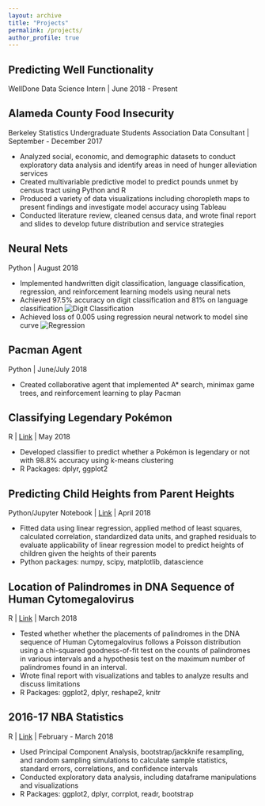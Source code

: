 ```yaml
---
layout: archive
title: "Projects"
permalink: /projects/
author_profile: true
---
```


## Predicting Well Functionality
WellDone Data Science Intern | June 2018 - Present

## Alameda County Food Insecurity
Berkeley Statistics Undergraduate Students Association Data Consultant | September - December 2017
- Analyzed social, economic, and demographic datasets to conduct exploratory data analysis and identify areas in need of hunger alleviation services
- Created multivariable predictive model to predict pounds unmet by census tract using Python and R
- Produced a variety of data visualizations including choropleth maps to present findings and investigate model accuracy using Tableau
- Conducted literature review, cleaned census data, and wrote final report and slides to develop future distribution and service strategies

## Neural Nets
Python | August 2018
- Implemented handwritten digit classification, language classification, regression, and reinforcement learning models using neural nets
- Achieved 97.5% accuracy on digit classification and 81% on language classification
![Digit Classification](https://raw.githubusercontent.com/hLuo27/hLuo27.github.io/master/files/NN%20Digit%20Classificaton%20Plot.png "Digit Classification")
- Achieved loss of 0.005 using regression neural network to model sine curve
![Regression](https://raw.githubusercontent.com/hLuo27/hLuo27.github.io/master/files/NN%20Regression%20Plot.png "Modelling Sine Curve")

## Pacman Agent
Python | June/July 2018
- Created collaborative agent that implemented A* search, minimax game trees, and reinforcement learning to play Pacman

## Classifying Legendary Pokémon
R | [Link](https://github.com/hLuo27/pokemon/blob/master/classify_legenday_pokemon_report.md) | May 2018
- Developed classifier to predict whether a Pokémon is legendary or not with 98.8% accuracy using k-means clustering 
- R Packages: dplyr, ggplot2

## Predicting Child Heights from Parent Heights
Python/Jupyter Notebook | [Link](https://github.com/hLuo27/predict_heights) | April 2018
- Fitted data using linear regression, applied method of least squares, calculated correlation, standardized data units, and graphed residuals to evaluate applicability of linear regression model to predict heights of children given the heights of their parents
- Python packages: numpy, scipy, matplotlib, datascience

## Location of Palindromes in DNA Sequence of Human Cytomegalovirus
R | [Link](https://github.com/hLuo27/DNA_palindromes) | March 2018
- Tested whether whether the placements of palindromes in the DNA sequence of Human Cytomegalovirus follows a Poisson distribution using a chi-squared goodness-of-fit test on the counts of palindromes in various intervals and a hypothesis test on the maximum number of palindromes found in an interval.
- Wrote final report with visualizations and tables to analyze results and discuss limitations 
- R Packages: ggplot2, dplyr, reshape2, knitr

## 2016-17 NBA Statistics
R | [Link](https://github.com/hLuo27/nba) | February - March 2018
- Used Principal Component Analysis, bootstrap/jackknife resampling, and random sampling simulations to calculate sample statistics, standard errors, correlations, and confidence intervals
- Conducted exploratory data analysis, including dataframe manipulations and visualizations
- R Packages: ggplot2, dplyr, corrplot, readr, bootstrap
